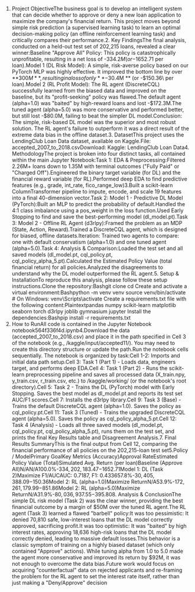 1. Project ObjectiveThe business goal is to develop an intelligent system that can decide whether to approve or deny a new loan application to maximize the company's financial return. This project moves beyond simple risk prediction (a supervised learning task) to learn an optimal decision-making policy (an offline reinforcement learning task) and critically compares their performance.2. Key FindingsThe final analysis, conducted on a held-out test set of 202,215 loans, revealed a clear winner:Baseline "Approve All" Policy: This policy is catastrophically unprofitable, resulting in a net loss of -$334.2M (or -$1652.71 per loan).Model 1 (DL Risk Model): A simple, risk-averse policy based on our PyTorch MLP was highly effective. It improved the bottom line by over **$300M**, resulting in a loss of only **-$30.4M ** (or  -$150.36\ per loan).Model 2 (RL Profit Model): The RL agent (DiscreteCQL) successfully learned from the biased data and improved on the baseline, but its "profit-seeking" policy was flawed.The default agent (alpha=1.0) was "baited" by high-reward loans and lost -$172.3M.The tuned agent (alpha=5.0) was more conservative and performed better, but still lost -$80.0M, failing to beat the simpler DL model.Conclusion: The simple, risk-based DL model was the superior and most robust solution. The RL agent's failure to outperform it was a direct result of the extreme data bias in the offline dataset.3. DatasetThis project uses the LendingClub Loan Data dataset, available on Kaggle.File: accepted_2007_to_2018.csvDownload: Kaggle: LendingClub Loan Data4. MethodologyThe project is broken into four distinct tasks, all contained within the main Jupyter Notebook:Task 1: EDA & Preprocessing:Filtered 2.26M+ loans down to 1.35M with terminal outcomes ("Fully Paid" or "Charged Off").Engineered the binary target variable (for DL) and the financial reward variable (for RL).Performed deep EDA to find predictive features (e.g., grade, int_rate, fico_range_low)3.Built a scikit-learn ColumnTransformer pipeline to impute, encode, and scale 19 features into a final 40-dimension vector.Task 2: Model 1 - Predictive DL Model (PyTorch):Built an MLP to predict the probability of default.Handled the 4:1 class imbalance using a pos_weight in the loss function.Used Early Stopping to find and save the best-performing model (dl_model.pt).Task 3: Model 2 - Offline RL Agent (d3rlpy):Framed the problem as an MDP (State, Action, Reward).Trained a DiscreteCQL agent, which is designed for biased, offline datasets.Iteration: Trained two agents to compare: one with default conservatism (alpha=1.0) and one tuned agent (alpha=5.0).Task 4: Analysis & Comparison:Loaded the test set and all saved models (dl_model.pt, cql_policy.pt, cql_policy_alpha_5.pt).Calculated the Estimated Policy Value (total financial return) for all policies.Analyzed the disagreements to understand why the DL model outperformed the RL agent.5. Setup & InstallationTo reproduce this analysis, please follow these setup instructions.Clone the repository:Bashgit clone <your-repo-url>
cd <your-repo-name>
Create and activate a virtual environment:Bashpython -m venv venv
source venv/bin/activate  # On Windows: venv\Scripts\activate
Create a requirements.txt file with the following content:Plaintextpandas
numpy
scikit-learn
matplotlib
seaborn
torch
d3rlpy
joblib
gymnasium
jupyter
Install the dependencies:Bashpip install -r requirements.txt
6. How to RunAll code is contained in the Jupyter Notebook notebook564f336f4d.ipynb4.Download the data (accepted_2007_to_2018.csv) and place it in the path specified in Cell 3 of the notebook (e.g., /kaggle/input/accepted11/). You may need to create this directory structure or update the path.Run the notebook cells sequentially. The notebook is organized by task:Cell 1-2: Imports and initial data path setup.Cell 3: Task 1 (Part 1) - Loads data, engineers target, and performs deep EDA.Cell 4: Task 1 (Part 2) - Runs the scikit-learn preprocessing pipeline and saves all processed data (X_train.npy, y_train.csv, r_train.csv, etc.) to /kaggle/working/ (or the notebook's root directory).Cell 5: Task 2 - Trains the DL (PyTorch) model with Early Stopping. Saves the best model as dl_model.pt and reports its test set AUC/F1 scores.Cell 7: Installs the d3rlpy library.Cell 9: Task 3 (Base) - Trains the default DiscreteCQL agent (alpha=1.0). Saves the policy as cql_policy.pt.Cell 11: Task 3 (Tuned) - Trains the upgraded DiscreteCQL agent (alpha=5.0). Saves the policy as cql_policy_alpha_5.pt.Cell 12: Task 4 (Analysis) - Loads all three saved models (dl_model.pt, cql_policy.pt, cql_policy_alpha_5.pt), runs them on the test set, and prints the final Key Results table and Disagreement Analysis.7. Final Results SummaryThis is the final output from Cell 12, comparing the financial performance of all policies on the 202,215-loan test set5.Policy / ModelPrimary GoalKey Metrics (Accuracy)Approval RateEstimated Policy Value (Total)Simulated Avg. Return (per loan)Baseline (Approve All)N/AN/A100.0%-$334,202,183.47-$1652.71Model 1: DL (Task 2)Maximize F1/AUCAUC: 0.7187, F1: 0.433657.8%-$30,405,388.09-$150.36Model 2: RL (alpha=1.0)Maximize ReturnN/A53.9%-$172,261,179.99-$851.86Model 2: RL (alpha=5.0)Maximize ReturnN/A31.9%-$80,036,937.55-$395.808. Analysis & ConclusionThe simple DL risk model (Task 2) was the clear winner, providing the best financial outcome by a margin of $50M over the tuned RL agent.The RL agent (Task 3) learned a flawed "barbell" policy:It was too pessimistic: It denied 70,810 safe, low-interest loans that the DL model correctly approved, sacrificing profit.It was too optimistic: It was "baited" by high interest rates, approving 18,636 high-risk loans that the DL model correctly denied, leading to massive default losses.This behavior is a classic symptom of training on a highly biased dataset (which only contained "Approve" actions). While tuning alpha from 1.0 to 5.0 made the agent more conservative and improved its return by $92M, it was not enough to overcome the data bias.Future work would focus on acquiring "counterfactual" data on rejected applicants and re-framing the problem for the RL agent to set the interest rate itself, rather than just making a "Deny/Approve" decision
